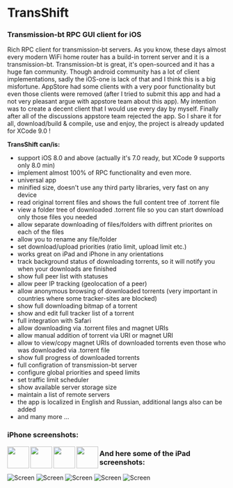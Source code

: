 # TransShift

### Transmission-bt RPC GUI client for iOS

Rich RPC client for transmission-bt servers.
As you know, these days almost every modern WiFi home router has a build-in torrent server and it is a transmission-bt. Transmission-bt is great, it's open-sourced and it has a huge fan community.
Though android community has a lot of client implementations, sadly the iOS-one is lack of that and I think this is a big misfortune. AppStore had some clients with a very poor functionality but even those clients were removed (after I tried to submit this app and had a not very pleasant argue with appstore team about this app). My intention was to create a decent client that I would use every day by myself. Finally after all of the discussions appstore team rejected the app. So I share it for all, download/build & compile, use and enjoy, the project is already updated for XCode 9.0 !

**TransShift can/is:**

- support iOS 8.0 and above (actually it's 7.0 ready, but XCode 9 supports only 8.0 min)
- implement almost 100% of RPC functionality and even more. 
- universal app
- minified size, doesn't use any third party libraries, very fast on any device
- read original torrent files and shows the full content tree of .torrent file
- view a folder tree of downloaded .torrent file so you can start download only those files you needed
- allow separate downloading of files/folders with diffrent priorites on each of the files
- allow you to rename any file/folder
- set download/upload priorities (ratio limit, upload limit etc.)
- works great on iPad and iPhone in any orientations
- track background status of downloading torrents, so it will notify you when your downloads are finished
- show full peer list with statuses 
- allow peer IP tracking (geolocation of a peer)
- allow anonymous browsing of downloaded torrents (very important in countries where some tracker-sites are blocked)
- show full downloading bitmap of a torrent
- show and edit  full tracker list of a torrent
- full integration with Safari
- allow downloading via .torrent files and magnet URIs
- allow manual addition of torrent via URI or magnet URI
- allow to view/copy magnet URIs of downloaded torrents even those who was downloaded via .torrent file
- show full progress of downloaded torrents
- full configration of transmission-bt server
- configure global priorities and speed limits
- set traffic limit scheduler
- show available server storage size
- maintain a list of remote servers
- the app is localized in English and Russian, additional langs also can be added
- and many more ...

### iPhone screenshots:

<img src="http://preview.ibb.co/k8YEqm/2017_10_21_16_20_46.png" width="50" align="left">
<img src="http://preview.ibb.co/kkd3i6/2017_10_21_16_21_15.png" width="50" align="left">
<img src="http://preview.ibb.co/hSHJGR/2017_10_21_16_21_48.png" width="50" align="left">
<img src="http://preview.ibb.co/nqPLVm/2017_10_21_16_24_17.png" width="50" align="left">

### And here some of the iPad screenshots:

![Screen](https://preview.ibb.co/ebN7jQ/2017_09_25_11_58_49.png)
![Screen](https://preview.ibb.co/gCEyr5/2017_09_25_11_59_16.png)
![Screen](https://preview.ibb.co/i2ZL4Q/2017_09_25_12_00_10.png)
![Screen](https://preview.ibb.co/fy9WB5/2017_09_25_12_00_41.png)
![Screen](https://preview.ibb.co/ksD2Jk/2017_09_25_12_01_22.png)
